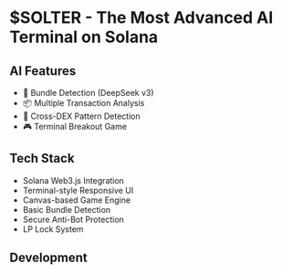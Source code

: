 # $SOLTER - The Most Advanced AI Terminal on Solana

## AI Features
- 🤖 Bundle Detection (DeepSeek v3)
- 📦 Multiple Transaction Analysis
- 🔄 Cross-DEX Pattern Detection
- 🎮 Terminal Breakout Game

## Tech Stack
- Solana Web3.js Integration
- Terminal-style Responsive UI
- Canvas-based Game Engine
- Basic Bundle Detection
- Secure Anti-Bot Protection
- LP Lock System

## Development